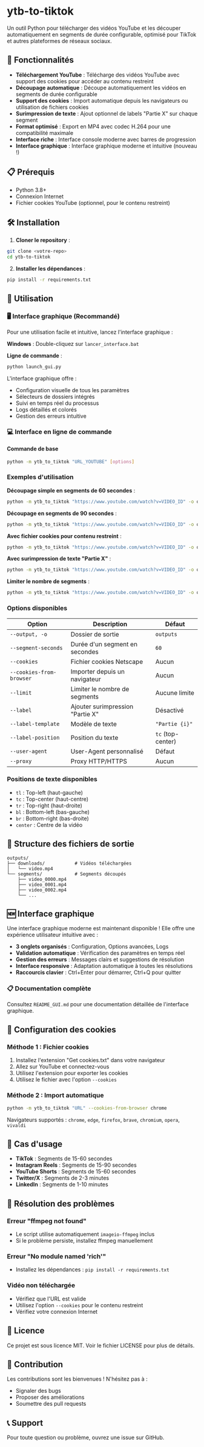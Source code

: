 # ytb-to-tiktok

Un outil Python pour télécharger des vidéos YouTube et les découper automatiquement en segments de durée configurable, optimisé pour TikTok et autres plateformes de réseaux sociaux.

## 🚀 Fonctionnalités

- **Téléchargement YouTube** : Télécharge des vidéos YouTube avec support des cookies pour accéder au contenu restreint
- **Découpage automatique** : Découpe automatiquement les vidéos en segments de durée configurable
- **Support des cookies** : Import automatique depuis les navigateurs ou utilisation de fichiers cookies
- **Surimpression de texte** : Ajout optionnel de labels "Partie X" sur chaque segment
- **Format optimisé** : Export en MP4 avec codec H.264 pour une compatibilité maximale
- **Interface riche** : Interface console moderne avec barres de progression
- **Interface graphique** : Interface graphique moderne et intuitive (nouveau !)

## 📋 Prérequis

- Python 3.8+
- Connexion Internet
- Fichier cookies YouTube (optionnel, pour le contenu restreint)

## 🛠️ Installation

1. **Cloner le repository** :
```bash
git clone <votre-repo>
cd ytb-to-tiktok
```

2. **Installer les dépendances** :
```bash
pip install -r requirements.txt
```

## 📖 Utilisation

### 🖥️ Interface graphique (Recommandé)

Pour une utilisation facile et intuitive, lancez l'interface graphique :

**Windows** : Double-cliquez sur `lancer_interface.bat`

**Ligne de commande** :
```bash
python launch_gui.py
```

L'interface graphique offre :
- Configuration visuelle de tous les paramètres
- Sélecteurs de dossiers intégrés
- Suivi en temps réel du processus
- Logs détaillés et colorés
- Gestion des erreurs intuitive

### 💻 Interface en ligne de commande

#### Commande de base

```bash
python -m ytb_to_tiktok "URL_YOUTUBE" [options]
```

### Exemples d'utilisation

**Découpage simple en segments de 60 secondes** :
```bash
python -m ytb_to_tiktok "https://www.youtube.com/watch?v=VIDEO_ID" -o outputs
```

**Découpage en segments de 90 secondes** :
```bash
python -m ytb_to_tiktok "https://www.youtube.com/watch?v=VIDEO_ID" -o outputs --segment-seconds 90
```

**Avec fichier cookies pour contenu restreint** :
```bash
python -m ytb_to_tiktok "https://www.youtube.com/watch?v=VIDEO_ID" -o outputs --cookies cookies.txt
```

**Avec surimpression de texte "Partie X"** :
```bash
python -m ytb_to_tiktok "https://www.youtube.com/watch?v=VIDEO_ID" -o outputs --label
```

**Limiter le nombre de segments** :
```bash
python -m ytb_to_tiktok "https://www.youtube.com/watch?v=VIDEO_ID" -o outputs --limit 5
```

### Options disponibles

| Option | Description | Défaut |
|--------|-------------|---------|
| `--output, -o` | Dossier de sortie | `outputs` |
| `--segment-seconds` | Durée d'un segment en secondes | `60` |
| `--cookies` | Fichier cookies Netscape | Aucun |
| `--cookies-from-browser` | Importer depuis un navigateur | Aucun |
| `--limit` | Limiter le nombre de segments | Aucune limite |
| `--label` | Ajouter surimpression "Partie X" | Désactivé |
| `--label-template` | Modèle de texte | `"Partie {i}"` |
| `--label-position` | Position du texte | `tc` (top-center) |
| `--user-agent` | User-Agent personnalisé | Défaut |
| `--proxy` | Proxy HTTP/HTTPS | Aucun |

### Positions de texte disponibles

- `tl` : Top-left (haut-gauche)
- `tc` : Top-center (haut-centre) 
- `tr` : Top-right (haut-droite)
- `bl` : Bottom-left (bas-gauche)
- `br` : Bottom-right (bas-droite)
- `center` : Centre de la vidéo

## 📁 Structure des fichiers de sortie

```
outputs/
├── downloads/           # Vidéos téléchargées
│   └── video.mp4
└── segments/            # Segments découpés
    ├── video_0000.mp4
    ├── video_0001.mp4
    ├── video_0002.mp4
    └── ...
```

## 🆕 Interface graphique

Une interface graphique moderne est maintenant disponible ! Elle offre une expérience utilisateur intuitive avec :

- **3 onglets organisés** : Configuration, Options avancées, Logs
- **Validation automatique** : Vérification des paramètres en temps réel
- **Gestion des erreurs** : Messages clairs et suggestions de résolution
- **Interface responsive** : Adaptation automatique à toutes les résolutions
- **Raccourcis clavier** : Ctrl+Enter pour démarrer, Ctrl+Q pour quitter

### 📋 Documentation complète

Consultez `README_GUI.md` pour une documentation détaillée de l'interface graphique.

## 🔧 Configuration des cookies

### Méthode 1 : Fichier cookies

1. Installez l'extension "Get cookies.txt" dans votre navigateur
2. Allez sur YouTube et connectez-vous
3. Utilisez l'extension pour exporter les cookies
4. Utilisez le fichier avec l'option `--cookies`

### Méthode 2 : Import automatique

```bash
python -m ytb_to_tiktok "URL" --cookies-from-browser chrome
```

Navigateurs supportés : `chrome`, `edge`, `firefox`, `brave`, `chromium`, `opera`, `vivaldi`

## 🎯 Cas d'usage

- **TikTok** : Segments de 15-60 secondes
- **Instagram Reels** : Segments de 15-90 secondes  
- **YouTube Shorts** : Segments de 15-60 secondes
- **Twitter/X** : Segments de 2-3 minutes
- **LinkedIn** : Segments de 1-10 minutes

## 🐛 Résolution des problèmes

### Erreur "ffmpeg not found"
- Le script utilise automatiquement `imageio-ffmpeg` inclus
- Si le problème persiste, installez ffmpeg manuellement

### Erreur "No module named 'rich'"
- Installez les dépendances : `pip install -r requirements.txt`

### Vidéo non téléchargée
- Vérifiez que l'URL est valide
- Utilisez l'option `--cookies` pour le contenu restreint
- Vérifiez votre connexion Internet

## 📝 Licence

Ce projet est sous licence MIT. Voir le fichier LICENSE pour plus de détails.

## 🤝 Contribution

Les contributions sont les bienvenues ! N'hésitez pas à :
- Signaler des bugs
- Proposer des améliorations
- Soumettre des pull requests

## 📞 Support

Pour toute question ou problème, ouvrez une issue sur GitHub.
